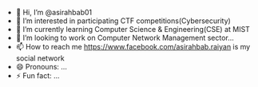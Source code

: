 - 👋 Hi, I’m @asirahbab01
- 👀 I’m interested in participating CTF competitions(Cybersecurity)
- 🌱 I’m currently learning Computer Science & Engineering(CSE) at MIST
- 💞️ I’m looking to work on Computer Network Management sector...
- 📫 How to reach me https://www.facebook.com/asirahbab.raiyan is my social network
- 😄 Pronouns: ...
- ⚡ Fun fact: ...

<!---
asirahbab01/asirahbab01 is a ✨ special ✨ repository because its `README.md` (this file) appears on your GitHub profile.
You can click the Preview link to take a look at your changes.
--->
